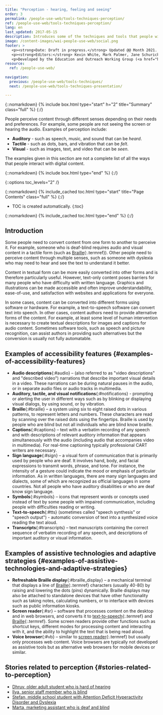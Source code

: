 ```yaml
---
title: "Perception - hearing, feeling and seeing"
order: 3
permalink: /people-use-web/tools-techniques-perception/
ref: /people-use-web/tools-techniques-perception/
lang: en
last_updated: 2017-05-15
description: Introduces some of the techniques and tools that people with disabilities use to interact with the web — web browser settings, text-to-speech, speech recognition, and many more.
image: /content-images/wai-people-use-web/social.png
footer: >
   <p><strong>Date: Draft in progress.</strong> Updated @@ Month 2021. First published Month 20@@. CHANGELOG.</p>
   <p><strong>Editors:</strong> Kevin White, Mark Palmer, Jane Schurick, and <a href="https://www.w3.org/People/shadi/">Shadi Abou_Zahra</a>.  <strong>Contributors:</strong> @@name, @@name, and <a href="https://www.w3.org/groups/wg/eowg/participants">participants of EOWG</a>. ACKNOWLEDGEMENTS lists past editors and additional contributors.</p>
   <p>Developed by the Education and Outreach Working Group (<a href="http://www.w3.org/WAI/EO/">EOWG</a>). Previously developed with the <a href="https://www.w3.org/WAI/EO/2008/wai-age-tf">WAI-AGE Task Force</a>, with support of the <a href="https://www.w3.org/WAI/WAI-AGE/">WAI-AGE Project</a>.</p>
resource:
  ref: /people-use-web/
  
navigation:
  previous: /people-use-web/tools-techniques/
  next: /people-use-web/tools-techniques-presentation/

---
```


{::nomarkdown}
{% include box.html type="start" h="2" title="Summary" class="full" %}
{:/}

People perceive content through different senses depending on their needs and preferences. For example, some people are not seeing the screen or hearing the audio. Examples of perception include:

-   **Auditory** - such as speech, music, and sound that can be *heard*.
-   **Tactile** - such as dots, bars, and vibration that can be *felt*.
-   **Visual** - such as images, text, and video that can be *seen*.

The examples given in this section are not a complete list of all the ways that people interact with digital content.

{::nomarkdown}
{% include box.html type="end" %}
{:/}


{::options toc_levels="2" /}

{::nomarkdown}
{% include_cached toc.html type="start" title="Page Contents" class="full" %}
{:/}

-   TOC is created automatically.
{:toc}

{::nomarkdown}
{% include_cached toc.html type="end" %}
{:/}

## Introduction

Some people need to convert content from one form to another to perceive it. For example, someone who is deaf-blind requires audio and visual content in a tactile form (such as [Braille](#braille){:.termref}). Other people need to perceive content through multiple senses, such as someone with dyslexia who may need to hear and see the text to understand it better.

Content in textual form can be more easily converted into other forms and is therefore particularly useful. However, text-only content poses barriers for many people who have difficulty with written language. Graphics and illustrations can be made accessible and often improve understandability, ease-of-use, and satisfaction with websites and applications for everyone.

In some cases, content can be converted into different forms using software or hardware. For example, a text-to-speech software can convert text into speech. In other cases, content authors need to provide alternative forms of the content. For example, at least some level of human intervention is necessary to create textual descriptions for images and captions for audio content. Sometimes software tools, such as speech and picture recognition, can assist authors in providing such alternatives but the conversion is usually not fully automatable.

## Examples of accessibility features {#examples-of-accessibility-features}

- **Audio descriptions**{:#audio} – (also referred to as "video descriptions" and "described video") narrations that describe important visual details in a video. These narrations can be during natural pauses in the audio, or in separate audio files or audio tracks in multimedia.
- **Auditory, tactile, and visual notifications**{:#notifications} - prompting or alerting the user in different ways such as by blinking or displaying visual dialogs, by using sound, or by vibration.
- **Braille**{:#braille} – a system using six to eight raised dots in various patterns, to represent letters and numbers. These characters are read by scanning over the raised dots using the fingertips. Braille is used by people who are blind but not all individuals who are blind know braille.
- **Captions**{:#captions} – text with a verbatim recording of any speech and with descriptions of relevant auditory information that appears simultaneously with the audio (including audio that accompanies video in multimedia). For real-time captioning typically professional CART writers are necessary.
- **Sign language**{:#sign} – a visual form of communication that is primarily used by people who are deaf. It involves hand, body, and facial expressions to transmit words, phrase, and tone. For instance, the intensity of a gesture could indicate the mood or emphasis of particular information. As in written languages, there are many sign languages and dialects, some of which are recognized as official languages in some countries. Not all people who have auditory disabilities or who are deaf know sign language.
- **Symbols**{:#symbols} – icons that represent words or concepts used instead of text by some people with impaired communication, including people with difficulties reading or writing.
- **Text-to-speech**{:#tts} (sometimes called "speech synthesis" or "speech output") - automatic conversion of text into a synthesized voice reading the text aloud.
- **Transcripts**{:#transcripts} – text manuscripts containing the correct sequence of verbatim recording of any speech, and descriptions of important auditory or visual information.

## Examples of assistive technologies and adaptive strategies {#examples-of-assistive-technologies-and-adaptive-strategies}

- **Refreshable Braille display**{:#braille_display} – a mechanical terminal that displays a line of [Braille](#braille){:.termref} characters (usually 40-80) by raising and lowering the dots (pins) dynamically. Braille displays may also be attached to standalone devices that have other functionality such as taking notes, calculating numbers, or to interface with devices such as public information kiosks.
- **Screen reader**{:#sr} – software that processes content on the desktop and in web browsers, and converts it to [text-to-speech](#tts){:.termref} and [Braille](#braille){:.termref}. Some screen readers provide other functions such as shortcut keys, different modes for processing content and interacting with it, and the ability to highlight the text that is being read aloud.
- **Voice browser**{:#vb} – similar to [screen reader](#sr){:.termref} but usually only processes web content. Voice browsers are typically not developed as assistive tools but as alternative web browsers for mobile devices or similar.

## Stories related to perception {#stories-related-to-perception}

- [Dhruv, older adult student who is hard of hearing](/people-use-web/user-stories-six/)
- [Ilya, senior staff member who is blind](/people-use-web/user-stories-three/)
- [Stefan, middle school student with Attention Deficit Hyperactivity Disorder and Dyslexia](/people-use-web/user-stories-eight/)
- [Marta, marketing assistant who is deaf and blind](/people-use-web/user-stories-seven/)
